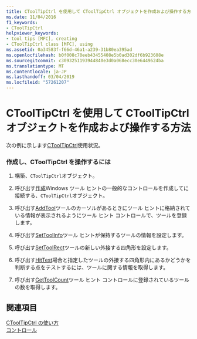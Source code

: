 ```yaml
---
title: CToolTipCtrl を使用して CToolTipCtrl オブジェクトを作成および操作する方法
ms.date: 11/04/2016
f1_keywords:
- CToolTipCtrl
helpviewer_keywords:
- tool tips [MFC], creating
- CToolTipCtrl class [MFC], using
ms.assetid: 0a34583f-f66d-46a1-a239-31b80ea395ad
ms.openlocfilehash: b0f008c70eeb43455408e5b0ad302df6b923608e
ms.sourcegitcommit: c3093251193944840e3d0a068ecc30e6449624ba
ms.translationtype: MT
ms.contentlocale: ja-JP
ms.lasthandoff: 03/04/2019
ms.locfileid: "57261207"
---
```

# <a name="using-ctooltipctrl-to-create-and-manipulate-a-ctooltipctrl-object"></a>CToolTipCtrl を使用して CToolTipCtrl オブジェクトを作成および操作する方法

次の例に示します[CToolTipCtrl](../mfc/reference/ctooltipctrl-class.md)使用状況。

### <a name="to-create-and-manipulate-a-ctooltipctrl"></a>作成し、CToolTipCtrl を操作するには

1. 構築、`CToolTipCtrl`オブジェクト。

1. 呼び出す[作成](../mfc/reference/ctooltipctrl-class.md#create)Windows ツール ヒントの一般的なコントロールを作成してに接続する、`CToolTipCtrl`オブジェクト。

1. 呼び出す[AddTool](../mfc/reference/ctooltipctrl-class.md#addtool)ツールのカーソルがあるときにツール ヒントに格納されている情報が表示されるようにツール ヒント コントロールで、ツールを登録します。

1. 呼び出す[SetToolInfo](../mfc/reference/ctooltipctrl-class.md#settoolinfo)ツール ヒントが保持するツールの情報を設定します。

1. 呼び出す[SetToolRect](../mfc/reference/ctooltipctrl-class.md#settoolrect)ツールの新しい外接する四角形を設定します。

1. 呼び出す[HitTest](../mfc/reference/ctooltipctrl-class.md#hittest)場合と指定したツールの外接する四角形内にあるかどうかを判断する点をテストするには、ツールに関する情報を取得します。

1. 呼び出す[GetToolCount](../mfc/reference/ctooltipctrl-class.md#gettoolcount)ツール ヒント コントロールに登録されているツールの数を取得します。

## <a name="see-also"></a>関連項目

[CToolTipCtrl の使い方](../mfc/using-ctooltipctrl.md)<br/>
[コントロール](../mfc/controls-mfc.md)
